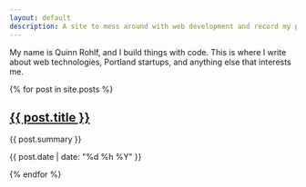 ```yaml
---
layout: default
description: A site to mess around with web development and record my progress through school and beyond
---
```

<p class="intro">My name is Quinn Rohlf, and I build things with code. This is where I write about web technologies, Portland startups, and anything else that interests me.</p>
{% for post in site.posts %}
    <article class="post">
      <div class="post-content">
      	<h2><a href="{{post.url}}">{{ post.title }}</a></h2>
        <p>{{ post.summary }}</p>
        <div class="post-meta">
        	<p>{{ post.date | date: "%d %h %Y" }}</p>
      	</div>
      </div>
    </article>
{% endfor %}
